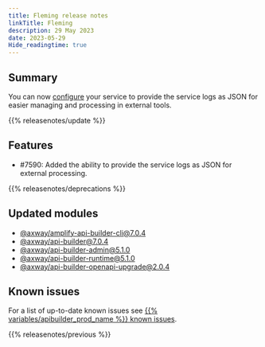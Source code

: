 ```yaml
---
title: Fleming release notes
linkTitle: Fleming
description: 29 May 2023
date: 2023-05-29
Hide_readingtime: true
---
```

## Summary

You can now [configure](/docs/how_to/enable_json_service_logs/) your service to provide the service logs as JSON for easier managing and processing in external tools.

{{% releasenotes/update %}}

## Features

* #7590: Added the ability to provide the service logs as JSON for external processing.

{{% releasenotes/deprecations %}}

<!-- Regenerate modules/plugins with api-builder-tools generate-release-notes script -->
## Updated modules

* [@axway/amplify-api-builder-cli@7.0.4](https://www.npmjs.com/package/@axway/amplify-api-builder-cli/v/7.0.4)
* [@axway/api-builder@7.0.4](https://www.npmjs.com/package/@axway/api-builder/v/7.0.4)
* [@axway/api-builder-admin@5.1.0](https://www.npmjs.com/package/@axway/api-builder-admin/v/5.1.0)
* [@axway/api-builder-runtime@5.1.0](https://www.npmjs.com/package/@axway/api-builder-runtime/v/5.1.0)
* [@axway/api-builder-openapi-upgrade@2.0.4](https://www.npmjs.com/package/@axway/api-builder-openapi-upgrade/v/2.0.4)

<!-- ## Updated plugins -->

## Known issues

For a list of up-to-date known issues see [{{% variables/apibuilder_prod_name %}} known issues](/docs/known_issues/).

{{% releasenotes/previous %}}
